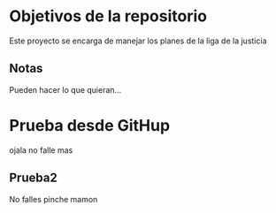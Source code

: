 # Objetivos de la repositorio

Este proyecto se encarga de manejar los planes de la liga de la justicia


## Notas
Pueden hacer lo que quieran...


# Prueba desde GitHup

ojala no falle mas 

## Prueba2

No falles pinche mamon
